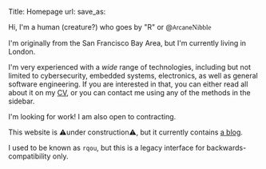 Title: Homepage
url:
save_as:

Hi, I'm a human (creature?) who goes by "R" or @<small>Arcane</small><span style="font-family: 'IBM VGA 9x16'">Nibble</span>

I'm originally from the San Francisco Bay Area, but I'm currently living in London.

I'm very experienced with a *wide* range of technologies, including but not limited to cybersecurity, embedded systems, electronics, as well as general software engineering. If you are interested in that, you can either read all about it on my [CV](/cv.html), or you can contact me using any of the methods in the sidebar.

I'm looking for work! I am also open to contracting.

This website is ⚠under construction⚠, but it currently contains [a blog](/archives.html).

I used to be known as `rqou`, but this is a legacy interface for backwards-compatibility only.
